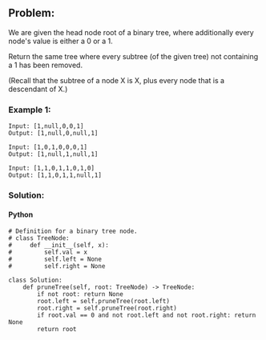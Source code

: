 ## Problem:

We are given the head node root of a binary tree, where additionally every node's value is either a 0 or a 1.

Return the same tree where every subtree (of the given tree) not containing a 1 has been removed.

(Recall that the subtree of a node X is X, plus every node that is a descendant of X.)

### Example 1:

```
Input: [1,null,0,0,1]
Output: [1,null,0,null,1]

Input: [1,0,1,0,0,0,1]
Output: [1,null,1,null,1]

Input: [1,1,0,1,1,0,1,0]
Output: [1,1,0,1,1,null,1]
```

### Solution:

#### Python

```
# Definition for a binary tree node.
# class TreeNode:
#     def __init__(self, x):
#         self.val = x
#         self.left = None
#         self.right = None

class Solution:
    def pruneTree(self, root: TreeNode) -> TreeNode:
        if not root: return None
        root.left = self.pruneTree(root.left)
        root.right = self.pruneTree(root.right)
        if root.val == 0 and not root.left and not root.right: return None
        return root
```
